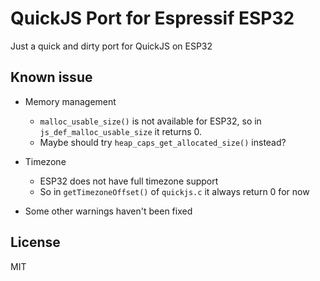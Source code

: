 # QuickJS Port for Espressif ESP32

Just a quick and dirty port for QuickJS on ESP32

## Known issue

- Memory management
    - `malloc_usable_size()` is not available for ESP32, so in `js_def_malloc_usable_size` it returns 0.
    - Maybe should try `heap_caps_get_allocated_size()` instead?
    
- Timezone 
    - ESP32 does not have full timezone support
    - So in `getTimezoneOffset()` of `quickjs.c` it always return 0 for now
    
- Some other warnings haven't been fixed

## License

MIT


